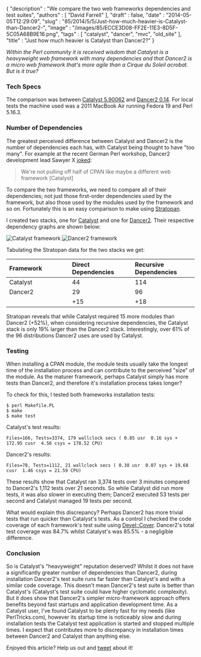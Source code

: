 {
   "description" : "We compare the two web frameworks dependencies and test suites",
   "authors" : [
      "David Farrell"
   ],
   "draft" : false,
   "date" : "2014-05-05T12:29:09",
   "slug" : "85/2014/5/5/Just-how-much-heavier-is-Catalyst-than-Dancer2-",
   "image" : "/images/85/ECCE3D08-FF2E-11E3-8D5F-5C05A68B9E16.png",
   "tags" : [
      "catalyst",
      "dancer",
      "mvc",
      "old_site"
   ],
   "title" : "Just how much heavier is Catalyst than Dancer2?"
}

*Within the Perl community it is received wisdom that Catalyst is a heavyweight web framework with many dependencies and that Dancer2 is a micro web framework that's more agile than a Cirque du Soleil acrobat. But is it true?*

### Tech Specs

The comparison was between [Catalyst 5.90062](https://metacpan.org/pod/release/JJNAPIORK/Catalyst-Runtime-5.90062/lib/Catalyst/Runtime.pm) and [Dancer2 0.14](https://metacpan.org/release/XSAWYERX/Dancer2-0.140000). For local tests the machine used was a 2011 MacBook Air running Fedora 19 and Perl 5.16.3.

### Number of Dependencies

The greatest perceived difference between Catalyst and Dancer2 is the number of dependencies each has, with Catalyst being thought to have "too many". For example at the recent German Perl workshop, Dancer2 development lead Sawyer X [joked](http://www.youtube.com/watch?v=91xDp_Eus5c&t=12m09s):

> We're not pulling off half of CPAN like maybe a different web framework [Catalyst]

To compare the two frameworks, we need to compare all of their dependencies; not just those first-order dependencies used by the framework, but also those used by the modules used by the framework and so on. Fortunately this is an easy comparison to make using [Stratopan](https://stratopan.com/).

I created two stacks, one for [Catalyst](https://stratopan.com/sillymoose/WebStuff/Catalyst/graphs) and one for [Dancer2](https://stratopan.com/sillymoose/WebStuff/Dancer2/graphs). Their respective dependency graphs are shown below:

![Catalyst framework](/images/85/catalyst%20dependencies.png)
![Dancer2 framework](/images/85/dancer2%20dependencies.png)

Tabulating the Stratopan data for the two stacks we get:

<table>
<colgroup>
<col width="33%" />
<col width="33%" />
<col width="33%" />
</colgroup>
<thead>
<tr class="header">
<th align="left">Framework</th>
<th align="left">Direct Dependencies</th>
<th align="left">Recursive Dependencies</th>
</tr>
</thead>
<tbody>
<tr class="odd">
<td align="left">Catalyst</td>
<td align="left">44</td>
<td align="left">114</td>
</tr>
<tr class="even">
<td align="left">Dancer2</td>
<td align="left">29</td>
<td align="left">96</td>
</tr>
<tr class="odd">
<td align="left"></td>
<td align="left">+15</td>
<td align="left">+18</td>
</tr>
</tbody>
</table>

Stratopan reveals that while Catalyst required 15 more modules than Dancer2 (+52%), when considering recursive dependencies, the Catalyst stack is only 19% larger than the Dancer2 stack. Interestingly, over 61% of the 96 distributions Dancer2 uses are used by Catalyst.

### Testing

When installing a CPAN module, the module tests usually take the longest time of the installation process and can contribute to the perceived "size" of the module. As the maturer framework, perhaps Catalyst simply has more tests than Dancer2, and therefore it's installation process takes longer?

To check for this, I tested both frameworks installation tests:

``` prettyprint
$ perl Makefile.PL
$ make
$ make test
```

Catalyst's test results:

``` prettyprint
Files=166, Tests=3374, 179 wallclock secs ( 0.85 usr  0.16 sys + 172.95 cusr  4.56 csys = 178.52 CPU)
```

Dancer2's results:

``` prettyprint
Files=78, Tests=1112, 21 wallclock secs ( 0.38 usr  0.07 sys + 19.68 cusr  1.46 csys = 21.59 CPU)
```

These results show that Catalyst ran 3,374 tests over 3 minutes compared to Dancer2's 1,112 tests over 21 seconds. So while Catalyst did run more tests, it was also slower in executing them; Dancer2 executed 53 tests per second and Catalyst managed 19 tests per second.

What would explain this discrepancy? Perhaps Dancer2 has more trivial tests that run quicker than Catalyst's tests. As a control I checked the code coverage of each framework's test suite using [Devel::Cover](https://metacpan.org/pod/Devel::Cover). Dancer2's total test coverage was 84.7% whilst Catalyst's was 85.5% - a negligible difference.

### Conclusion

So is Catalyst's "heavyweight" reputation deserved? Whilst it does not have a significantly greater number of dependencies than Dancer2, during installation Dancer2's test suite runs far faster than Catalyst's and with a similar code coverage. This doesn't mean Dancer2's test suite is better than Catalyst's (Catalyst's test suite could have higher cyclomatic complexity). But it does show that Dancer2's simpler micro-framework approach offers benefits beyond fast startups and application development time. As a Catalyst user, I've found Catalyst to be plenty fast for my needs (like PerlTricks.com), however its startup time is noticeably slow and during installation tests the Catalyst test application is started and stopped multiple times. I expect that contributes more to discrepancy in installation times between Dancer2 and Catalyst than anything else.

Enjoyed this article? Help us out and [tweet](https://twitter.com/intent/tweet?original_referer=http%3A%2F%2Fperltricks.com%2Farticle%2F85%2F2014%2F5%2F5%2FJust-how-much-heavier-is-Catalyst-than-Dancer2-&text=Just+how+much+heavier+is+Catalyst+than+Dancer2%3F&tw_p=tweetbutton&url=http%3A%2F%2Fperltricks.com%2Farticle%2F85%2F2014%2F5%2F5%2FJust-how-much-heavier-is-Catalyst-than-Dancer2-&via=perltricks) about it!

